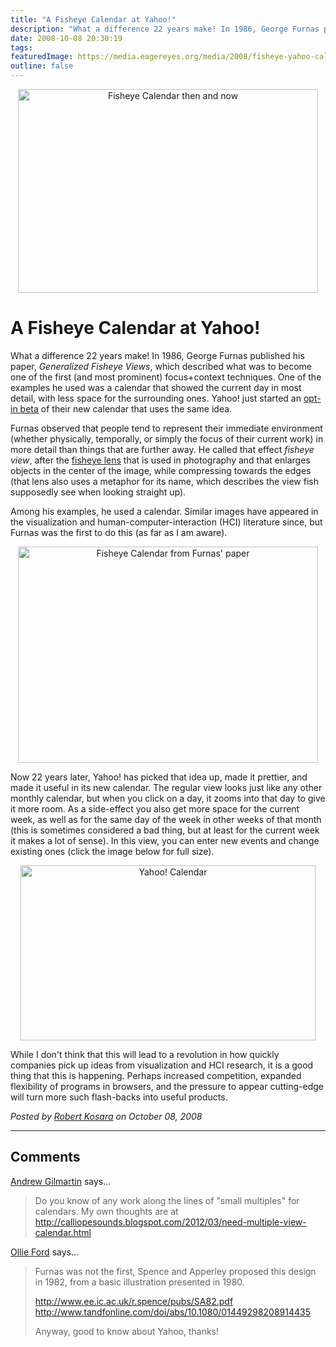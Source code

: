 ```yaml
---
title: "A Fisheye Calendar at Yahoo!"
description: "What a difference 22 years make! In 1986, George Furnas published his paper, Generalized Fisheye Views, which described what was to become one of the first (and most prominent) focus+context techniques. One of the examples he used was a calendar that showed the current day in most detail, with less space for the surrounding ones. Yahoo! just started an opt-in beta of their new calendar that uses the same idea."
date: 2008-10-08 20:30:19
tags: 
featuredImage: https://media.eagereyes.org/media/2008/fisheye-yahoo-calendar.jpg
outline: false
---
```


<p align="center"><img src="https://media.eagereyes.org/media/2008/fisheye-yahoo-calendar.jpg" border="0" alt="Fisheye Calendar then and now" width="480" height="326" /></p>

# A Fisheye Calendar at Yahoo!

What a difference 22 years make! In 1986, George Furnas published his paper, <em>Generalized Fisheye Views</em>, which described what was to become one of the first (and most prominent) focus+context techniques. One of the examples he used was a calendar that showed the current day in most detail, with less space for the surrounding ones. Yahoo! just started an <a href="http://switch.calendar.yahoo.com/">opt-in beta</a> of their new calendar that uses the same idea.

Furnas observed that people tend to represent their immediate environment (whether physically, temporally, or simply the focus of their current work) in more detail than things that are further away. He called that effect <em>fisheye view</em>, after the <a href="http://en.wikipedia.org/wiki/Fisheye_lens">fisheye lens</a> that is used in photography and that enlarges objects in the center of the image, while compressing towards the edges (that lens also uses a metaphor for its name, which describes the view fish supposedly see when looking straight up).

Among his examples, he used a calendar. Similar images have appeared in the visualization and human-computer-interaction (HCI) literature since, but Furnas was the first to do this (as far as I am aware).

<p style="text-align: center;"><img src="https://media.eagereyes.org/media/2008/fisheye-calendar.png" border="0" alt="Fisheye Calendar from Furnas' paper" width="480" height="346" /></p>

Now 22 years later, Yahoo! has picked that idea up, made it prettier, and made it useful in its new calendar. The regular view looks just like any other monthly calendar, but when you click on a day, it zooms into that day to give it more room. As a side-effect you also get more space for the current week, as well as for the same day of the week in other weeks of that month (this is sometimes considered a bad thing, but at least for the current week it makes a lot of sense). In this view, you can enter new events and change existing ones (click the image below for full size).

<p style="text-align: center;"><a href="http://eagereyes.org/media/2008/yahoo-calendar.png" target="_blank"><img src="https://media.eagereyes.org/media/2008/yahoo-calendar-thumb.png" border="0" alt="Yahoo! Calendar" width="472" height="280" /></a></p>

While I don't think that this will lead to a revolution in how quickly companies pick up ideas from visualization and HCI research, it is a good thing that this is happening. Perhaps increased competition, expanded flexibility of programs in browsers, and the pressure to appear cutting-edge will turn more such flash-backs into useful products.


_Posted by <a href="/about">Robert Kosara</a> on October 08, 2008_


<aside class="comments">

---
## Comments

<a href="http://calliopesounds.blogspot.com" rel="nofollow noopener" target="_blank">Andrew Gilmartin</a> says…
>	Do you know of any work along the lines of "small multiples" for calendars. My own thoughts are at
>	http://calliopesounds.blogspot.com/2012/03/need-multiple-view-calendar.html

<a href="https://plus.google.com/+OllieFord" rel="nofollow noopener" target="_blank">Ollie Ford</a> says…
>	Furnas was not the first, Spence and Apperley proposed this design in 1982, from a basic illustration presented in 1980.
>	
>	http://www.ee.ic.ac.uk/r.spence/pubs/SA82.pdf
>	http://www.tandfonline.com/doi/abs/10.1080/01449298208914435
>	
>	
>	Anyway, good to know about Yahoo, thanks!

</aside>

